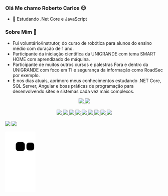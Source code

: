 ### Olá Me chamo Roberto Carlos 😊

- 🌱 Estudando .Net Core e JavaScript

### Sobre Mim 💬 
- Fui voluntário/instrutor, do curso de robótica para alunos do ensino médio com duração de 1 ano.
- Participante da iniciação científica da UNIGRANDE com tema SMART HOME com aprendizado de máquina.
- Participante de muitos outros cursos e palestras Fora e dentro da UNIGRANDE com foco em TI e segurança da informação como RoadSec por exemplo.
- E nos dias atuais, aprimoro meus conhecimentos estudando .NET Core, SQL Server, Angular e boas práticas de programação para desenvolvendo sites e sistemas cada vez mais complexos.

<div align="center">
  <a href="https://github.com/BetoCarlos0">
  <img height="180em" src="https://github-readme-stats.vercel.app/api?username=betocarlos0&show_icons=true&theme=chartreuse-dark&include_all_commits=true&count_private=true"/>
  <img height="180em" src="https://github-readme-stats.vercel.app/api/top-langs/?username=betocarlos0&layout=compact&langs_count=7&theme=chartreuse-dark"/>
</div>
  
<div align="center" style="display: inline_block"><br>
  <img height="50px" weigth="50px" src="https://cdn.jsdelivr.net/gh/devicons/devicon/icons/dotnetcore/dotnetcore-original.svg" />
  <img height="50px" weigth="50px" src="https://cdn.jsdelivr.net/gh/devicons/devicon/icons/csharp/csharp-original.svg" />
  <img height="50px" weigth="50px" src="https://cdn.jsdelivr.net/gh/devicons/devicon/icons/cplusplus/cplusplus-original.svg" />
  <img height="50px" weigth="50px" src="https://cdn.jsdelivr.net/gh/devicons/devicon/icons/c/c-original.svg" />
  <img height="50px" weigth="50px" src="https://cdn.jsdelivr.net/gh/devicons/devicon/icons/html5/html5-original.svg" />
  <img height="50px" weigth="50px" src="https://cdn.jsdelivr.net/gh/devicons/devicon/icons/css3/css3-original.svg" />
  <!-- <img height="50px" weigth="50px" src="https://cdn.jsdelivr.net/gh/devicons/devicon/icons/javascript/javascript-original.svg" /> -->
  <img height="50px" weigth="50px" src="https://cdn.jsdelivr.net/gh/devicons/devicon/icons/python/python-original.svg" />
  <img height="50px" weigth="50px" src="https://cdn.jsdelivr.net/gh/devicons/devicon/icons/wordpress/wordpress-plain.svg" />
  <img height="50px" weigth="50px" src="https://cdn.jsdelivr.net/gh/devicons/devicon/icons/arduino/arduino-original-wordmark.svg" />
</div>
<div><br>
  <a href = "mailto:betocarlos00@hotmail.com"><img src="https://img.shields.io/badge/Microsoft_Outlook-0078D4?style=for-the-badge&logo=microsoft-outlook&logoColor=white" target="_blank"></a>
  <a href="https://www.linkedin.com/in/roberto-carlos-41a037187/" target="_blank"><img src="https://img.shields.io/badge/-LinkedIn-%230077B5?style=for-the-badge&logo=linkedin&logoColor=white" target="_blank"></a><br>
 
  ![Snake animation](https://github.com/BetoCarlos0/BetoCarlos0/blob/output/github-contribution-grid-snake.svg)
 
</div>
